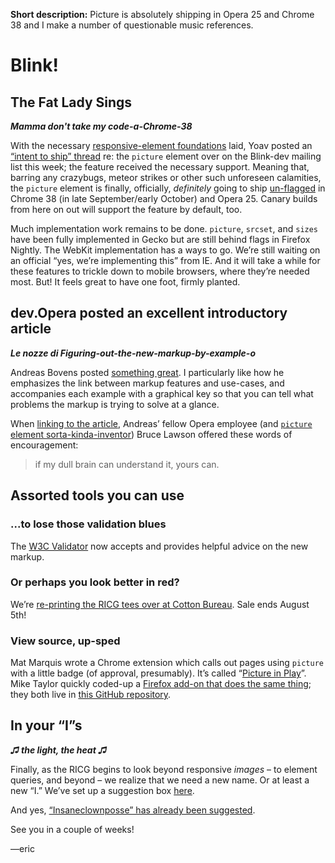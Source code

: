 **Short description:** Picture is absolutely shipping in Opera 25 and Chrome 38 and I make a number of questionable music references.

# Blink!

## The Fat Lady Sings
***Mamma don't take my code-a-Chrome-38***

With the necessary [responsive-element foundations](https://github.com/ResponsiveImagesCG/newsletters/blob/master/RICG-newsletter-2014-07-11.md#responsive-elements-in-blink--complete-picture-implementation-imminent) laid, Yoav posted an [“intent to ship” thread](https://groups.google.com/a/chromium.org/forum/#!topic/blink-dev/t3KRycUCGA8) re: the `picture` element over on the Blink-dev mailing list this week; the feature received the necessary support. Meaning that, barring any crazybugs, meteor strikes or other such unforeseen calamities, the `picture` element is finally, officially, *definitely* going to ship [un-flagged](https://codereview.chromium.org/401403003/) in Chrome 38 (in late September/early October) and Opera 25. Canary builds from here on out will support the feature by default, too.

Much implementation work remains to be done. `picture`, `srcset`, and `sizes` have been fully implemented in Gecko but are still behind flags in Firefox Nightly. The WebKit implementation has a ways to go. We’re still waiting on an official “yes, we’re implementing this” from IE. And it will take a while for these features to trickle down to mobile browsers, where they’re needed most. But! It feels great to have one foot, firmly planted.

## dev.Opera posted an excellent introductory article
***Le nozze di Figuring-out-the-new-markup-by-example-o***

Andreas Bovens posted [something great](http://dev.opera.com/articles/responsive-images/). I particularly like how he emphasizes the link between markup features and use-cases, and accompanies each example with a graphical key so that you can tell what problems the markup is trying to solve at a glance.

When [linking to the article](
http://www.brucelawson.co.uk/2014/on-the-complexity-of-the-picture-element/), Andreas’ fellow Opera employee (and [`picture` element sorta-kinda-inventor](http://www.brucelawson.co.uk/2011/notes-on-adaptive-images-yet-again/)) Bruce Lawson offered these words of encouragement:

> if my dull brain can understand it, yours can.


## Assorted tools you can use

### ...to lose those validation blues

The [W3C Validator](http://validator.w3.org/) now accepts and provides helpful advice on the new markup.

### Or perhaps you look better in red?

We’re [re-printing the RICG tees over at Cotton Bureau](https://cottonbureau.com/products/ricg). Sale ends August 5th!

### View source, up-sped

Mat Marquis wrote a Chrome extension which calls out pages using `picture` with a little badge (of approval, presumably). It’s called “[Picture in Play](https://chrome.google.com/webstore/detail/picture-in-play/mkhhihpihdlghkddhnadficgndpoigja)”. Mike Taylor quickly coded-up a [Firefox add-on  that does the same thing](https://addons.mozilla.org/en-US/firefox/addon/picture-in-play/); they both live in [this GitHub repository](https://github.com/Wilto/Picture-in-Play).


## In your “I”s
***♫ the light, the heat ♫***

Finally, as the RICG begins to look beyond responsive *images* – to element queries, and beyond – we realize that we need a new name. Or at least a new “I.” We’ve set up a suggestion box [here](https://docs.google.com/forms/d/1dblfSFkzsdQtdilg_xpbcufHuvSW4r761xWHEm3t8W0/viewform).

And yes, [“Insaneclownposse” has already been suggested](https://twitter.com/wilto/status/492323152303636480).

See you in a couple of weeks!

—eric

